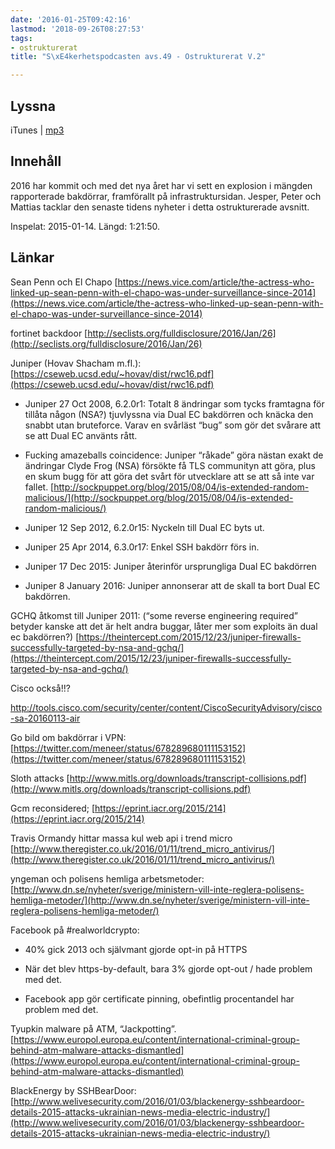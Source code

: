 ```yaml
---
date: '2016-01-25T09:42:16'
lastmod: '2018-09-26T08:27:53'
tags:
- ostrukturerat
title: "S\xE4kerhetspodcasten avs.49 - Ostrukturerat V.2"

---
```

## Lyssna

iTunes \| [mp3](http://traffic.libsyn.com/sakerhetspodcasten/Sakerhetspodcasten_v2_2016_mixdown.mp3)

## Innehåll

2016 har kommit och med det nya året har vi sett en explosion i mängden rapporterade
bakdörrar, framförallt på infrastruktursidan. Jesper, Peter och Mattias tacklar den
senaste tidens nyheter i detta ostrukturerade avsnitt.

Inspelat: 2015-01-14. Längd: 1:21:50.

## Länkar

Sean Penn och El Chapo [https://news.vice.com/article/the-actress-who-linked-up-sean-penn-with-el-chapo-was-under-surveillance-since-2014](https://news.vice.com/article/the-actress-who-linked-up-sean-penn-with-el-chapo-was-under-surveillance-since-2014)

fortinet backdoor [http://seclists.org/fulldisclosure/2016/Jan/26](http://seclists.org/fulldisclosure/2016/Jan/26)

Juniper (Hovav Shacham m.fl.): [https://cseweb.ucsd.edu/~hovav/dist/rwc16.pdf](https://cseweb.ucsd.edu/~hovav/dist/rwc16.pdf)

* Juniper 27 Oct 2008, 6.2.0r1: Totalt 8 ändringar som tycks framtagna för tillåta
någon (NSA?) tjuvlyssna via Dual EC bakdörren och knäcka den snabbt utan bruteforce.
Varav en svårläst “bug” som gör det svårare att se att Dual EC använts rått.

* Fucking amazeballs coincidence: Juniper “råkade” göra nästan exakt de ändringar Clyde Frog (NSA) försökte få TLS communityn att göra, plus en skum bugg för att göra det svårt för utvecklare att se att så inte var fallet. [http://sockpuppet.org/blog/2015/08/04/is-extended-random-malicious/](http://sockpuppet.org/blog/2015/08/04/is-extended-random-malicious/)

* Juniper 12 Sep 2012, 6.2.0r15: Nyckeln till Dual EC byts ut.

* Juniper 25 Apr 2014, 6.3.0r17: Enkel SSH bakdörr förs in.

* Juniper 17 Dec 2015: Juniper återinför ursprungliga Dual EC bakdörren

* Juniper 8 January 2016: Juniper annonserar att de skall ta bort Dual EC bakdörren.



GCHQ åtkomst till Juniper 2011: (“some reverse engineering required” betyder kanske att det är helt andra buggar, låter mer som exploits än dual ec bakdörren?) [https://theintercept.com/2015/12/23/juniper-firewalls-successfully-targeted-by-nsa-and-gchq/](https://theintercept.com/2015/12/23/juniper-firewalls-successfully-targeted-by-nsa-and-gchq/)

Cisco också!!?

http://tools.cisco.com/security/center/content/CiscoSecurityAdvisory/cisco-sa-20160113-air

Go bild om bakdörrar i VPN: [https://twitter.com/meneer/status/678289680111153152](https://twitter.com/meneer/status/678289680111153152)

Sloth attacks [http://www.mitls.org/downloads/transcript-collisions.pdf](http://www.mitls.org/downloads/transcript-collisions.pdf)

Gcm reconsidered; [https://eprint.iacr.org/2015/214](https://eprint.iacr.org/2015/214)

Travis Ormandy hittar massa kul web api i trend micro [http://www.theregister.co.uk/2016/01/11/trend_micro_antivirus/](http://www.theregister.co.uk/2016/01/11/trend_micro_antivirus/)

yngeman och polisens hemliga arbetsmetoder: [http://www.dn.se/nyheter/sverige/ministern-vill-inte-reglera-polisens-hemliga-metoder/](http://www.dn.se/nyheter/sverige/ministern-vill-inte-reglera-polisens-hemliga-metoder/)

Facebook på #realworldcrypto:

* 40% gick 2013 och självmant gjorde opt-in på HTTPS

* När det blev https-by-default, bara 3% gjorde opt-out / hade problem med det.

* Facebook app gör certificate pinning, obefintlig procentandel har problem med det.



Tyupkin malware på ATM, “Jackpotting”. [https://www.europol.europa.eu/content/international-criminal-group-behind-atm-malware-attacks-dismantled](https://www.europol.europa.eu/content/international-criminal-group-behind-atm-malware-attacks-dismantled)

BlackEnergy by SSHBearDoor: [http://www.welivesecurity.com/2016/01/03/blackenergy-sshbeardoor-details-2015-attacks-ukrainian-news-media-electric-industry/](http://www.welivesecurity.com/2016/01/03/blackenergy-sshbeardoor-details-2015-attacks-ukrainian-news-media-electric-industry/)



